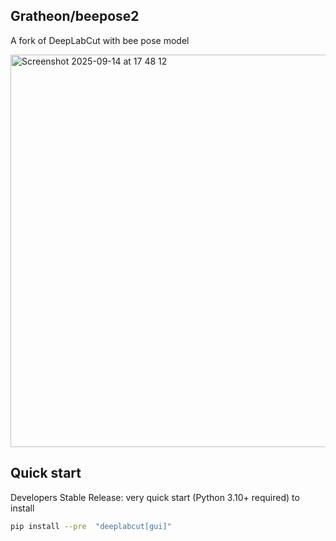 ## Gratheon/beepose2

A fork of DeepLabCut with bee pose model

<img width="1015" height="628" alt="Screenshot 2025-09-14 at 17 48 12" src="https://github.com/user-attachments/assets/80e59fc1-3074-4b7f-b98a-f781ecade5ae" />

## Quick start

Developers Stable Release: very quick start (Python 3.10+ required) to install 

```bash
pip install --pre  "deeplabcut[gui]"
```
